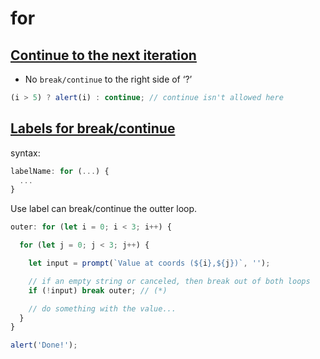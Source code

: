 # for

## [Continue to the next iteration](https://javascript.info/while-for#continue)
- No `break/continue` to the right side of ‘?’
```js
(i > 5) ? alert(i) : continue; // continue isn't allowed here
```

## [Labels for break/continue](https://javascript.info/while-for#labels-for-break-continue)

syntax:
```js
labelName: for (...) {
  ...
}
```

Use label can break/continue the outter loop.
```js
outer: for (let i = 0; i < 3; i++) {

  for (let j = 0; j < 3; j++) {

    let input = prompt(`Value at coords (${i},${j})`, '');

    // if an empty string or canceled, then break out of both loops
    if (!input) break outer; // (*)

    // do something with the value...
  }
}

alert('Done!');
```

